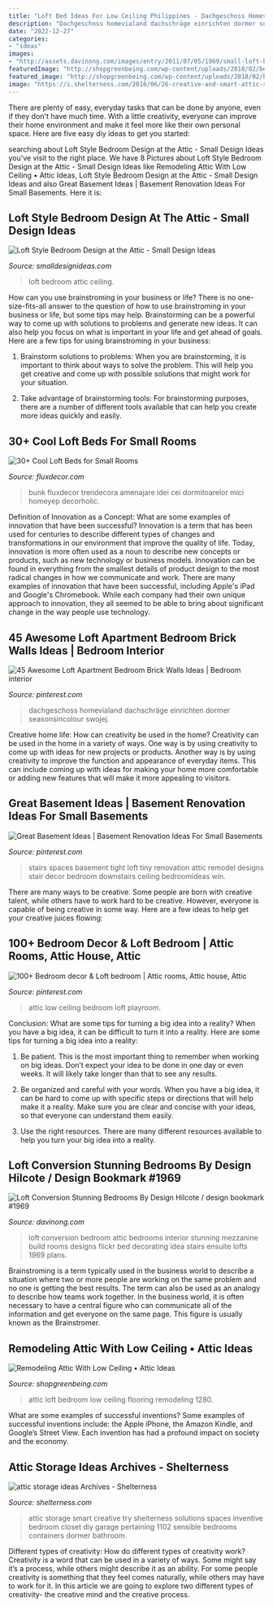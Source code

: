 ```yaml
---
title: "Loft Bed Ideas For Low Ceiling Philippines - Dachgeschoss Homevialand Dachschräge Einrichten Dormer Seasonsincolour Swojej"
description: "Dachgeschoss homevialand dachschräge einrichten dormer seasonsincolour swojej"
date: "2022-12-27"
categories:
- "ideas"
images:
- "http://assets.davinong.com/images/entry/2011/07/05/1969/small-loft-bedroom-ideas.jpg"
featuredImage: "http://shopgreenbeing.com/wp-content/uploads/2018/02/bedroom-design-small-attic-room-ideas-attic-flooring-loft-for-size-1280-x-960.jpg"
featured_image: "http://shopgreenbeing.com/wp-content/uploads/2018/02/bedroom-design-small-attic-room-ideas-attic-flooring-loft-for-size-1280-x-960.jpg"
image: "https://i.shelterness.com/2016/06/26-creative-and-smart-attic-storage-ideas-to-try-cover.jpg"
---
```



There are plenty of easy, everyday tasks that can be done by anyone, even if they don't have much time. With a little creativity, everyone can improve their home environment and make it feel more like their own personal space. Here are five easy diy ideas to get you started: 

	

		
searching about Loft Style Bedroom Design at the Attic - Small Design Ideas you've visit to the right place. We have 8 Pictures about Loft Style Bedroom Design at the Attic - Small Design Ideas like Remodeling Attic With Low Ceiling • Attic Ideas, Loft Style Bedroom Design at the Attic - Small Design Ideas and also Great Basement Ideas | Basement Renovation Ideas For Small Basements. Here it is:
		
    
## Loft Style Bedroom Design At The Attic - Small Design Ideas

<img loading=lazy src="https://www.smalldesignideas.com/wp-content/uploads/2016/04/83.jpg" onerror="this.onerror=null;this.src='https://tse4.mm.bing.net/th?id=OIP.LKZt8iJ1i35roRD2mZpEQwHaJp&amp;pid=15.1';" alt="Loft Style Bedroom Design at the Attic - Small Design Ideas">

_Source: smalldesignideas.com_

>loft bedroom attic ceiling. 

	

How can you use brainstroming in your business or life?
There is no one-size-fits-all answer to the question of how to use brainstroming in your business or life, but some tips may help. Brainstorming can be a powerful way to come up with solutions to problems and generate new ideas. It can also help you focus on what is important in your life and get ahead of goals. Here are a few tips for using brainstroming in your business: 
1. Brainstorm solutions to problems: When you are brainstorming, it is important to think about ways to solve the problem. This will help you get creative and come up with possible solutions that might work for your situation. 

2. Take advantage of brainstorming tools: For brainstorming purposes, there are a number of different tools available that can help you create more ideas quickly and easily.

    
## 30+ Cool Loft Beds For Small Rooms

<img loading=lazy src="https://fluxdecor.com/wp-content/uploads/2016/11/loft-beds-for-small-rooms/26-loft-beds-for-small-rooms.jpg" onerror="this.onerror=null;this.src='https://tse3.mm.bing.net/th?id=OIP.5ATUbLVZMpO0-l5h3ldFgwHaHa&amp;pid=15.1';" alt="30+ Cool Loft Beds for Small Rooms">

_Source: fluxdecor.com_

>bunk fluxdecor trendecora amenajare idei cei dormitoarelor mici homeyep decorholic. 

	

Definition of Innovation as a Concept: What are some examples of innovation that have been successful?
Innovation is a term that has been used for centuries to describe different types of changes and transformations in our environment that improve the quality of life. Today, innovation is more often used as a noun to describe new concepts or products, such as new technology or business models. Innovation can be found in everything from the smallest details of product design to the most radical changes in how we communicate and work.
There are many examples of innovation that have been successful, including Apple's iPad and Google's Chromebook. While each company had their own unique approach to innovation, they all seemed to be able to bring about significant change in the way people use technology.

    
## 45 Awesome Loft Apartment Bedroom Brick Walls Ideas | Bedroom Interior

<img loading=lazy src="https://i.pinimg.com/736x/f1/bc/50/f1bc502b25b8849b25c3c8b12d59b2bf.jpg" onerror="this.onerror=null;this.src='https://tse1.mm.bing.net/th?id=OIP.nmK60jA0GGAfqVJg97YXOwHaJ3&amp;pid=15.1';" alt="45 Awesome Loft Apartment Bedroom Brick Walls Ideas | Bedroom interior">

_Source: pinterest.com_

>dachgeschoss homevialand dachschräge einrichten dormer seasonsincolour swojej. 

	

Creative home life: How can creativity be used in the home?
Creativity can be used in the home in a variety of ways. One way is by using creativity to come up with ideas for new projects or products. Another way is by using creativity to improve the function and appearance of everyday items. This can include coming up with ideas for making your home more comfortable or adding new features that will make it more appealing to visitors.

    
## Great Basement Ideas | Basement Renovation Ideas For Small Basements

<img loading=lazy src="https://i.pinimg.com/originals/75/51/55/755155ed59ff378d2e245a7569f6a022.jpg" onerror="this.onerror=null;this.src='https://tse3.mm.bing.net/th?id=OIP.b2IYpdBXMvEJznTtVbpjUwHaLH&amp;pid=15.1';" alt="Great Basement Ideas | Basement Renovation Ideas For Small Basements">

_Source: pinterest.com_

>stairs spaces basement tight loft tiny renovation attic remodel designs stair decor bedroom downstairs ceiling bedroomideas win. 

	

There are many ways to be creative. Some people are born with creative talent, while others have to work hard to be creative. However, everyone is capable of being creative in some way. Here are a few ideas to help get your creative juices flowing:

    
## 100+ Bedroom Decor &amp; Loft Bedroom | Attic Rooms, Attic House, Attic

<img loading=lazy src="https://i.pinimg.com/736x/57/c1/5b/57c15bc3c472b52df9e27e10d7896536.jpg" onerror="this.onerror=null;this.src='https://tse4.mm.bing.net/th?id=OIP.6zR57Aawu6QP3dzEJXI9tgHaFj&amp;pid=15.1';" alt="100+ Bedroom decor &amp; Loft bedroom | Attic rooms, Attic house, Attic">

_Source: pinterest.com_

>attic low ceiling bedroom loft playroom. 

	

Conclusion: What are some tips for turning a big idea into a reality?
When you have a big idea, it can be difficult to turn it into a reality. Here are some tips for turning a big idea into a reality:
1. Be patient. This is the most important thing to remember when working on big ideas. Don’t expect your idea to be done in one day or even weeks. It will likely take longer than that to see any results.

2. Be organized and careful with your words. When you have a big idea, it can be hard to come up with specific steps or directions that will help make it a reality. Make sure you are clear and concise with your ideas, so that everyone can understand them easily.

3. Use the right resources. There are many different resources available to help you turn your big idea into a reality.

    
## Loft Conversion Stunning Bedrooms By Design Hilcote / Design Bookmark #1969

<img loading=lazy src="http://assets.davinong.com/images/entry/2011/07/05/1969/small-loft-bedroom-ideas.jpg" onerror="this.onerror=null;this.src='https://tse1.mm.bing.net/th?id=OIP.fz30dJn-0_1rJz4kG29IFgHaE8&amp;pid=15.1';" alt="Loft Conversion Stunning Bedrooms By Design Hilcote / design bookmark #1969">

_Source: davinong.com_

>loft conversion bedroom attic bedrooms interior stunning mezzanine build rooms designs flickr bed decorating idea stairs ensuite lofts 1969 plans. 

	

Brainstroming is a term typically used in the business world to describe a situation where two or more people are working on the same problem and no one is getting the best results. The term can also be used as an analogy to describe how teams work together. In the business world, it is often necessary to have a central figure who can communicate all of the information and get everyone on the same page. This figure is usually known as the Brainstromer.

    
## Remodeling Attic With Low Ceiling • Attic Ideas

<img loading=lazy src="http://shopgreenbeing.com/wp-content/uploads/2018/02/bedroom-design-small-attic-room-ideas-attic-flooring-loft-for-size-1280-x-960.jpg" onerror="this.onerror=null;this.src='https://tse3.mm.bing.net/th?id=OIP.KKEC0w1pqkFhVamcHdCglwHaFj&amp;pid=15.1';" alt="Remodeling Attic With Low Ceiling • Attic Ideas">

_Source: shopgreenbeing.com_

>attic loft bedroom low ceiling flooring remodeling 1280. 

	

What are some examples of successful inventions?
Some examples of successful inventions include: the Apple iPhone, the Amazon Kindle, and Google’s Street View. Each invention has had a profound impact on society and the economy.

    
## Attic Storage Ideas Archives - Shelterness

<img loading=lazy src="https://i.shelterness.com/2016/06/26-creative-and-smart-attic-storage-ideas-to-try-cover.jpg" onerror="this.onerror=null;this.src='https://tse1.mm.bing.net/th?id=OIP.PMZYpzsNFVIvnoql-88EggHaLG&amp;pid=15.1';" alt="attic storage ideas Archives - Shelterness">

_Source: shelterness.com_

>attic storage smart creative try shelterness solutions spaces inventive bedroom closet diy garage pertaining 1102 sensible bedrooms containers dormer bathroom. 

	

Different types of creativity: How do different types of creativity work?
Creativity is a word that can be used in a variety of ways. Some might say it’s a process, while others might describe it as an ability. For some people creativity is something that they feel comes naturally, while others may have to work for it. In this article we are going to explore two different types of creativity- the creative mind and the creative process.

